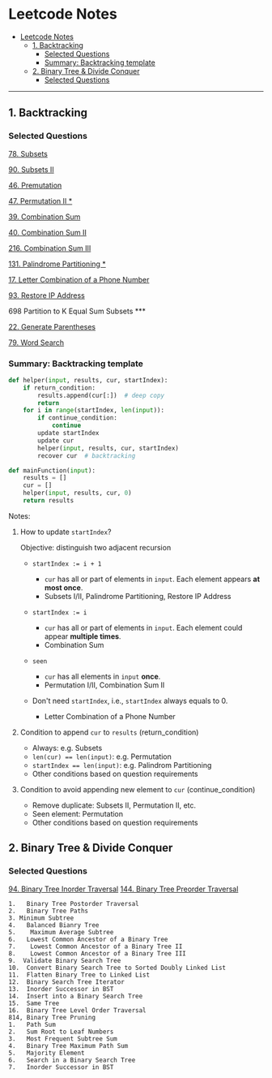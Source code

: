 # Leetcode Notes

- [Leetcode Notes](#leetcode-notes)
  - [1. Backtracking](#1-backtracking)
    - [Selected Questions](#selected-questions)
    - [Summary: Backtracking template](#summary-backtracking-template)
  - [2. Binary Tree & Divide Conquer](#2-binary-tree--divide-conquer)
    - [Selected Questions](#selected-questions-1)

---

## 1. Backtracking

### Selected Questions

[78. Subsets](src/78.subsets.py)

[90. Subsets II](src/90.subsets-ii.py)

[46. Premutation](src/46.permutations.py)

[47. Permutation II *](src/47.permutations-ii.py)

[39. Combination Sum](src/39.combination-sum.py)

[40. Combination Sum II](src/40.combination-sum-ii.py)

[216. Combination Sum III](src/216.combination-sum-iii.py)

[131. Palindrome Partitioning *](src/131.palindrome-partitioning.py)

[17. Letter Combination of a Phone Number](src/17.letter-combinations-of-a-phone-number.py)

[93. Restore IP Address](src/93.restore-ip-addresses.py)

698 Partition to K Equal Sum Subsets ***

[22. Generate Parentheses](src/22.generate-parentheses.py)

[79. Word Search](src/79.word-search.py)

### Summary: Backtracking template
    
```python
def helper(input, results, cur, startIndex):
    if return_condition:
        results.append(cur[:])  # deep copy
        return
    for i in range(startIndex, len(input)):
        if continue_condition:
            continue
        update startIndex
        update cur
        helper(input, results, cur, startIndex)
        recover cur  # backtracking

def mainFunction(input):
    results = []
    cur = []
    helper(input, results, cur, 0)
    return results
```

Notes:

1. How to update `startIndex`?
    
    Objective: distinguish two adjacent recursion 
    
    - `startIndex := i + 1`
        - `cur` has all or part of elements in `input`. Each element appears **at most once**.
        - Subsets I/II, Palindrome Partitioning, Restore IP Address
    - `startIndex := i`
        - `cur` has all or part of elements in `input`. Each element could appear **multiple times**.  
        - Combination Sum
    - `seen`
        - `cur` has all elements in `input` **once**.
        - Permutation I/II, Combination Sum II

    - Don't need `startIndex`, i.e., `startIndex` always equals to 0.
        - Letter Combination of a Phone Number

2. Condition to append `cur` to `results` (return_condition)

    - Always: e.g. Subsets
    - `len(cur) == len(input)`: e.g. Permutation
    - `startIndex == len(input)`: e.g. Palindrom Partitioning
    - Other conditions based on question requirements

3. Condition to avoid appending new element to `cur` (continue_condition)

    - Remove duplicate: Subsets II, Permutation II, etc.
    - Seen element: Permutation
    -  Other conditions based on question requirements

## 2. Binary Tree & Divide Conquer

### Selected Questions

[94. Binary Tree Inorder Traversal](src/94.binary-tree-inorder-traversal.py)
[144. Binary Tree Preorder Traversal](src/144.binary-tree-preorder-traversal.py)

```
1.   Binary Tree Postorder Traversal
2.   Binary Tree Paths
3. Minimum Subtree
4.   Balanced Bianry Tree
5.    Maximum Average Subtree
6.   Lowest Common Ancestor of a Binary Tree
7.    Lowest Common Ancestor of a Binary Tree II
8.    Lowest Common Ancestor of a Binary Tree III
9.  Validate Binary Search Tree
10.  Convert Binary Search Tree to Sorted Doubly Linked List
11.  Flatten Binary Tree to Linked List
12.  Binary Search Tree Iterator
13.  Inorder Successor in BST
14.  Insert into a Binary Search Tree
15.  Same Tree
16.  Binary Tree Level Order Traversal
814, Binary Tree Pruning
1.   Path Sum
2.   Sum Root to Leaf Numbers
3.   Most Frequent Subtree Sum
4.   Binary Tree Maximum Path Sum
5.   Majority Element
6.   Search in a Binary Search Tree
7.   Inorder Successor in BST
```